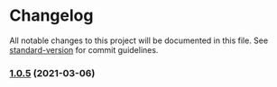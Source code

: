 # Changelog

All notable changes to this project will be documented in this file. See [standard-version](https://github.com/conventional-changelog/standard-version) for commit guidelines.

### [1.0.5](https://github.com/SzHeJason/html-webpack-polyfill-runtime-plugin/compare/v1.0.4...v1.0.5) (2021-03-06)
